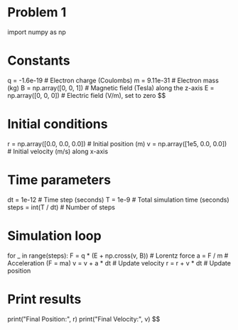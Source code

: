 # Problem 1
import numpy as np

# Constants
q = -1.6e-19   # Electron charge (Coulombs)
m = 9.11e-31   # Electron mass (kg)
B = np.array([0, 0, 1])  # Magnetic field (Tesla) along the z-axis
E = np.array([0, 0, 0])  # Electric field (V/m), set to zero
$$
# Initial conditions
r = np.array([0.0, 0.0, 0.0])  # Initial position (m)
v = np.array([1e5, 0.0, 0.0])   # Initial velocity (m/s) along x-axis

# Time parameters
dt = 1e-12    # Time step (seconds)
T = 1e-9      # Total simulation time (seconds)
steps = int(T / dt)  # Number of steps

# Simulation loop
for _ in range(steps):
    F = q * (E + np.cross(v, B))  # Lorentz force
    a = F / m  # Acceleration (F = ma)
    v = v + a * dt  # Update velocity
    r = r + v * dt  # Update position

# Print results
print("Final Position:", r)
print("Final Velocity:", v)
$$